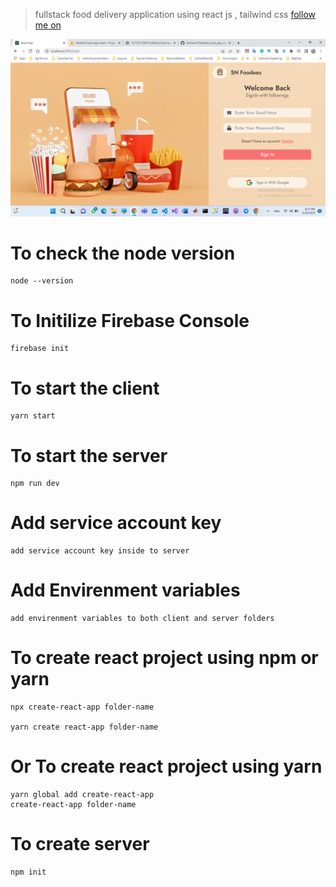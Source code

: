 > fullstack food delivery application using react js , tailwind css
> [follow me on](https://www.youtube.com/channel/UCjSIqXGLjd5VqsfAl0r-J6Q)

![this is the project thumbnail](./preview.png)

# To check the node version

```
node --version
```

# To Initilize Firebase Console

```
firebase init
```

# To start the client

```
yarn start
```

# To start the server

```
npm run dev
```

# Add service account key

```
add service account key inside to server
```

# Add Envirenment variables

```
add envirenment variables to both client and server folders
```

# To create react project using npm or yarn

```
npx create-react-app folder-name

yarn create react-app folder-name

```

# Or To create react project using yarn

```
yarn global add create-react-app
create-react-app folder-name
```

# To create server

```
npm init

```
